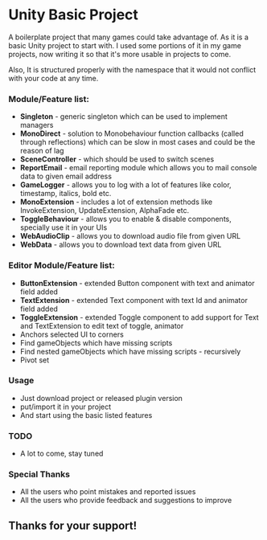 # Unity Basic Project #

A boilerplate project that many games could take advantage of. As it is a basic Unity project to start with. I used some portions of it in my game projects, now writing it so that it's more usable in projects to come.

Also, It is structured properly with the namespace that it would not conflict with your code at any time.

### Module/Feature list: ###
* **Singleton** - generic singleton which can be used to implement managers
* **MonoDirect** - solution to Monobehaviour function callbacks (called through reflections) which can be slow in most cases and could be the reason of lag
* **SceneController** - which should be used to switch scenes
* **ReportEmail** - email reporting module which allows you to mail console data to given email address
* **GameLogger** - allows you to log with a lot of features like color, timestamp, italics, bold etc.
* **MonoExtension** - includes a lot of extension methods like InvokeExtension, UpdateExtension, AlphaFade etc.
* **ToggleBehaviour** - allows you to enable & disable components, specially use it in your UIs
* **WebAudioClip** - allows you to download audio file from given URL
* **WebData** - allows you to download text data from given URL

### Editor Module/Feature list: ###
* **ButtonExtension** - extended Button component with text and animator field added
* **TextExtension** - extended Text component with text Id and animator field added
* **ToggleExtension** - extended Toggle component to add support for Text and TextExtension to edit text of toggle, animator 
* Anchors selected UI to corners
* Find gameObjects which have missing scripts
* Find nested gameObjects which have missing scripts - recursively
* Pivot set

### Usage ###
* Just download project or released plugin version
* put/import it in your project
* And start using the basic listed features

### TODO ###
* A lot to come, stay tuned

### Special Thanks ###
* All the users who point mistakes and reported issues
* All the users who provide feedback and suggestions to improve


## Thanks for your support! ##